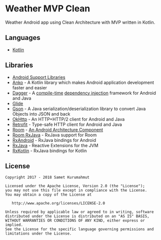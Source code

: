 # Weather MVP Clean

Weather Android app using Clean Architecture with MVP written in Kotlin.

## Languages

* [Kotlin](https://kotlinlang.org/)

## Libraries

* [Android Support Libraries](https://developer.android.com/topic/libraries/support-library/packages.html)
* [Anko](https://github.com/Kotlin/anko) - A Kotlin library which makes Android application development faster and easier
* [Dagger](https://google.github.io/dagger/) - A [compile-time](https://en.wikipedia.org/wiki/Compile_time) [dependency injection](https://en.wikipedia.org/wiki/Dependency_injection) framework for Android and Java
* [Glide](https://bumptech.github.io/glide/)
* [Gson](https://github.com/google/gson) - A Java serialization/deserialization library to convert Java Objects into JSON and back
* [OkHttp](http://square.github.io/okhttp/) - An HTTP+HTTP/2 client for Android and Java
* [Retrofit](http://square.github.io/retrofit/) - Type-safe HTTP client for Android and Java
* [Room](https://developer.android.com/topic/libraries/architecture/room.html) - [An Android Architecture Component](https://developer.android.com/topic/libraries/architecture/index.html)
* [Room RxJava](https://developer.android.com/topic/libraries/architecture/adding-components.html) - RxJava support for Room
* [RxAndroid](https://github.com/ReactiveX/RxAndroid) - RxJava bindings for Android
* [RxJava](https://github.com/ReactiveX/RxJava) - Reactive Extensions for the JVM
* [RxKotlin](https://github.com/ReactiveX/RxKotlin) - RxJava bindings for Kotlin

License
--------

    Copyright 2017 - 2018 Samet Kurumahmut

    Licensed under the Apache License, Version 2.0 (the "License");
    you may not use this file except in compliance with the License.
    You may obtain a copy of the License at

       http://www.apache.org/licenses/LICENSE-2.0

    Unless required by applicable law or agreed to in writing, software
    distributed under the License is distributed on an "AS IS" BASIS,
    WITHOUT WARRANTIES OR CONDITIONS OF ANY KIND, either express or implied.
    See the License for the specific language governing permissions and
    limitations under the License.
